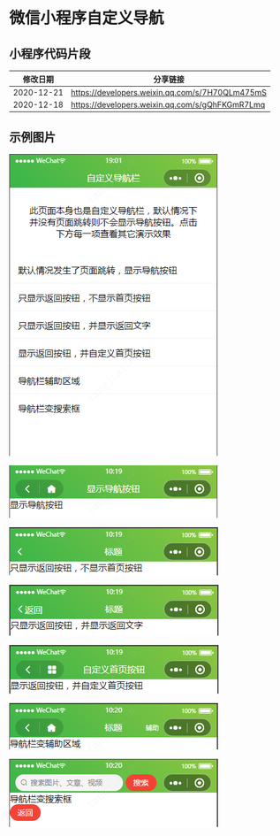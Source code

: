 # 微信小程序自定义导航

## 小程序代码片段

| 修改日期   | 分享链接                                        |
| ---------- | ----------------------------------------------- |
| 2020-12-21 | https://developers.weixin.qq.com/s/7H70QLm475mS |
| 2020-12-18 | https://developers.weixin.qq.com/s/gQhFKGmR7Lmq |

## 示例图片

![1608202941035](README/1608202941035.png)

![1608257968850](README/1608257968850.png)

![1608257981471](README/1608257981471.png)

![1608257996448](README/1608257996448.png)

![1608258016336](README/1608258016336.png)

![1608258031248](README/1608258031248.png)

![1608258046690](README/1608258046690.png)
